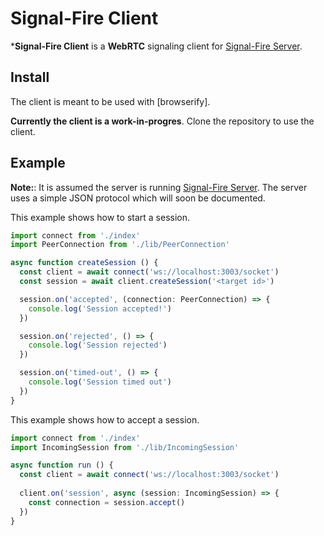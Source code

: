 # Signal-Fire Client

***Signal-Fire Client** is a **WebRTC** signaling client for
[Signal-Fire Server](https://github.com/Signal-Fire/server).

## Install

The client is meant to be used with [browserify].

**Currently the client is a work-in-progres**.
Clone the repository to use the client.

## Example

**Note:**: It is assumed the server is running
[Signal-Fire Server](https://github.com/Signal-Fire/server).
The server uses a simple JSON protocol which will
soon be documented.

This example shows how to start a session.

```ts
import connect from './index'
import PeerConnection from './lib/PeerConnection'

async function createSession () {
  const client = await connect('ws://localhost:3003/socket')
  const session = await client.createSession('<target id>')

  session.on('accepted', (connection: PeerConnection) => {
    console.log('Session accepted!')
  })

  session.on('rejected', () => {
    console.log('Session rejected')
  })

  session.on('timed-out', () => {
    console.log('Session timed out')
  })
}
```

This example shows how to accept a session.

```ts
import connect from './index'
import IncomingSession from './lib/IncomingSession'

async function run () {
  const client = await connect('ws://localhost:3003/socket')
  
  client.on('session', async (session: IncomingSession) => {
    const connection = session.accept()
  })
}
```
